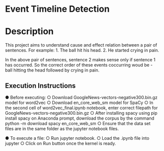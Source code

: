 # Event Timeline Detection

# Description
This project aims to understand cause and effect relation between a pair of sentences. 
For example: 1. The ball hit his head. 
             2. He started crying in pain.
             
In the above pair of sentences, sentence 2 makes sense only if sentence 1 has occurred. So the correct order of these events coccurring woud be - ball hitting the head followed by crying in pain.

## Execution Instructions

●	Before executing:
○	Download GoogleNews-vectors-negative300.bin.gz model for word2vec
○	Download en_core_web_sm model for SpaCy
○	In the second cell of word2vec_final.ipynb notebook, enter correct filepath for GoogleNews-vectors-negative300.bin.gz
○	After installing spacy using pip install spacy on Anaconda prompt, download the corpus by the command python -m download spacy en_core_web_sm
○	Ensure that the data set files are in the same folder as the jupyter notebook files.

●	To execute a file:
○	Run jupyter notebook.
○	Load the .ipynb file into jupyter
○	Click on Run button  once the kernel is ready.


